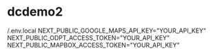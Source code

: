 # dcdemo2
/.env.local
NEXT_PUBLIC_GOOGLE_MAPS_API_KEY="YOUR_API_KEY"
NEXT_PUBLIC_ODPT_ACCESS_TOKEN="YOUR_API_KEY"
NEXT_PUBLIC_MAPBOX_ACCESS_TOKEN="YOUR_API_KEY"